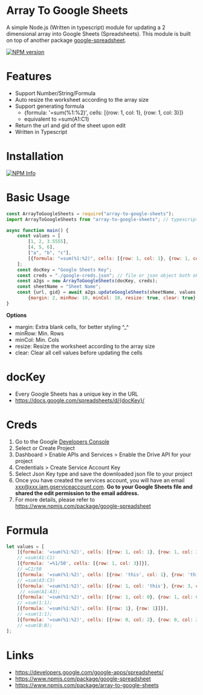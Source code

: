 # Array To Google Sheets #

A simple Node.js (Written in typescript) module for updating a 2 dimensional array into Google Sheets (Spreadsheets).
This module is built on top of another package [google-spreadsheet](https://www.npmjs.com/package/google-spreadsheet). 

[![NPM version](https://badge.fury.io/js/array-to-google-sheets.png)](http://badge.fury.io/js/array-to-google-sheets)

# Features

- Support Number/String/Formula
- Auto resize the worksheet according to the array size
- Support generating formula
  - {formula: '=sum(%1:%2)', cells: [{row: 1, col: 1}, {row: 1, col: 3}]}
  - equivalent to =sum(A1:C1)
- Return the url and gid of the sheet upon edit
- Written in Typescript
                
# Installation

[![NPM Info](https://nodei.co/npm/array-to-google-sheets.png?downloads=true&downloadRank=true&stars=true)](https://www.npmjs.org/package/array-to-google-sheets)

# Basic Usage

```javascript
const ArrayToGoogleSheets = require("array-to-google-sheets");
import ArrayToGoogleSheets from "array-to-google-sheets"; // typescript

async function main() {
    const values = [
        [1, 2, 3.5555],
        [4, 5, 6],
        ["a", "b", "c"],
        [{formula: "=sum(%1:%2)", cells: [{row: 1, col: 1}, {row: 1, col: 3}]}], // =sum(A1:C1)
    ];
    const docKey = "Google Sheets Key";
    const creds = "./google-creds.json"; // file or json object both ok
    const a2gs = new ArrayToGoogleSheets(docKey, creds);
    const sheetName = "Sheet Name";
    const {url, gid} = await a2gs.updateGoogleSheets(sheetName, values, 
        {margin: 2, minRow: 10, minCol: 10, resize: true, clear: true});
}
```

__Options__
- margin: Extra blank cells, for better styling ^_^
- minRow: Min. Rows
- minCol: Min. Cols
- resize: Resize the worksheet according to the array size
- clear: Clear all cell values before updating the cells

# docKey 

- Every Google Sheets has a unique key in the URL
- https://docs.google.com/spreadsheets/d/{docKey}/

# Creds

1. Go to the Google [Developers Console](https://console.developers.google.com/cloud-resource-manager)
2. Select or Create Project
3. Dashboard > Enable APIs and Services > Enable the Drive API for your project
4. Credentials > Create Service Account Key
5. Select Json Key type and save the downloaded json file to your project
6. Once you have created the services account, you will have an email xxx@xxx.iam.gserviceaccount.com. **Go to your Google Sheets file and shared the edit permission to the email address.**
2. For more details, please refer to https://www.npmjs.com/package/google-spreadsheet

# Formula 

```javascript
let values = [
    [{formula: '=sum(%1:%2)', cells: [{row: 1, col: 1}, {row: 1, col: 3}]}], 
    // =sum(A1:C1)
    [{formula: '=%1/50', cells: [{row: 1, col: 3}]}], 
    // =C1/50
    [{formula: '=sum(%1:%2)', cells: [{row: 'this', col: 1}, {row: 'this', col: 3}]}], 
    // =sum(A3:C3)
    [{formula: '=sum(%1:%2)', cells: [{row: 1, col: 'this'}, {row: 3, col: 'this'}]}],
     // =sum(A1:A3);
    [{formula: '=sum(%1:%2)', cells: [{row: 1, col: 0}, {row: 1, col: 0}]}], 
    // =sum(1:1);
    [{formula: '=sum(%1:%2)', cells: [{row: 1}, {row: 1}]}], 
    // =sum(1:1);
    [{formula: '=sum(%1:%2)', cells: [{row: 0, col: 2}, {row: 0, col: 2}]}] 
    // =sum(B:B);
];
```

# Links
- https://developers.google.com/google-apps/spreadsheets/
- https://www.npmjs.com/package/google-spreadsheet
- https://www.npmjs.com/package/array-to-google-sheets

